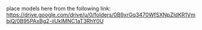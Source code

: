 place models here from the following link: https://drive.google.com/drive/u/0/folders/0B9xrGq3470WfSXNpZldKR1VmbjQ/0B95PAxBg2-iiUklMNC1aT3RhY0U